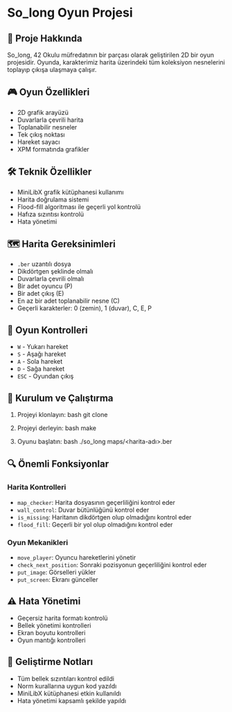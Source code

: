 # So_long Oyun Projesi

## 📝 Proje Hakkında
So_long, 42 Okulu müfredatının bir parçası olarak geliştirilen 2D bir oyun projesidir. Oyunda, karakterimiz harita üzerindeki tüm koleksiyon nesnelerini toplayıp çıkışa ulaşmaya çalışır.

## 🎮 Oyun Özellikleri
- 2D grafik arayüzü
- Duvarlarla çevrili harita
- Toplanabilir nesneler
- Tek çıkış noktası
- Hareket sayacı
- XPM formatında grafikler

## 🛠️ Teknik Özellikler
- MiniLibX grafik kütüphanesi kullanımı
- Harita doğrulama sistemi
- Flood-fill algoritması ile geçerli yol kontrolü
- Hafıza sızıntısı kontrolü
- Hata yönetimi

## 🗺️ Harita Gereksinimleri
- `.ber` uzantılı dosya
- Dikdörtgen şeklinde olmalı
- Duvarlarla çevrili olmalı
- Bir adet oyuncu (P)
- Bir adet çıkış (E)
- En az bir adet toplanabilir nesne (C)
- Geçerli karakterler: 0 (zemin), 1 (duvar), C, E, P

## 🎯 Oyun Kontrolleri
- `W` - Yukarı hareket
- `S` - Aşağı hareket
- `A` - Sola hareket
- `D` - Sağa hareket
- `ESC` - Oyundan çıkış

## 🚀 Kurulum ve Çalıştırma

1. Projeyi klonlayın:
bash
git clone <repo-url>

2. Projeyi derleyin:
bash
make

3. Oyunu başlatın:
bash
./so_long maps/<harita-adı>.ber

## 🔍 Önemli Fonksiyonlar

### Harita Kontrolleri
- `map_checker`: Harita dosyasının geçerliliğini kontrol eder
- `wall_control`: Duvar bütünlüğünü kontrol eder
- `is_missing`: Haritanın dikdörtgen olup olmadığını kontrol eder
- `flood_fill`: Geçerli bir yol olup olmadığını kontrol eder

### Oyun Mekanikleri
- `move_player`: Oyuncu hareketlerini yönetir
- `check_next_position`: Sonraki pozisyonun geçerliliğini kontrol eder
- `put_image`: Görselleri yükler
- `put_screen`: Ekranı günceller

## ⚠️ Hata Yönetimi
- Geçersiz harita formatı kontrolü
- Bellek yönetimi kontrolleri
- Ekran boyutu kontrolleri
- Oyun mantığı kontrolleri

## 🔧 Geliştirme Notları
- Tüm bellek sızıntıları kontrol edildi
- Norm kurallarına uygun kod yazıldı
- MiniLibX kütüphanesi etkin kullanıldı
- Hata yönetimi kapsamlı şekilde yapıldı
